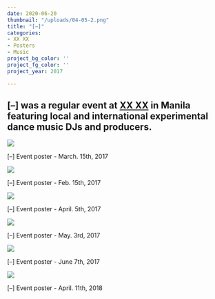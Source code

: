 ```yaml
---
date: 2020-06-20
thumbnail: "/uploads/04-05-2.png"
title: "[–]"
categories:
- XX XX
- Posters
- Music
project_bg_color: ''
project_fg_color: ''
project_year: 2017

---
```

## \[–\] was a regular event at [XX XX](20-20.asia "XX XX Manila") in Manila featuring local and international experimental dance music DJs and producers.

![](/uploads/03-15.png)

\[–\] Event poster - March. 15th, 2017

![](/uploads/02-15.png)

\[–\] Event poster - Feb. 15th, 2017

![](/uploads/04-05-2.png)

\[–\] Event poster - April. 5th, 2017

![](/uploads/05-03-2.png)

\[–\] Event poster - May. 3rd, 2017

![](/uploads/06-07.png)

\[–\] Event poster - June 7th, 2017

![](/uploads/180411_-_poster-1_180411_v3_story.jpg)

\[–\] Event poster - April. 11th, 2018